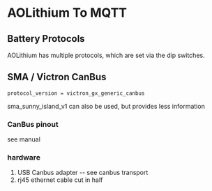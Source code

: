 # AOLithium To MQTT

## Battery Protocols

AOLithium has multiple protocols, which are set via the dip switches. 

## SMA / Victron CanBus
```
protocol_version = victron_gx_generic_canbus
```

sma_sunny_island_v1 can also be used, but provides less information

### CanBus pinout
see manual

### hardware
1. USB Canbus adapter -- see canbus transport
2. rj45 ethernet cable cut in half

